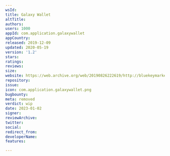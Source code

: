 ```yaml
---
wsId: 
title: Galaxy Wallet
altTitle: 
authors: 
users: 1000
appId: com.application.galaxywallet
appCountry: 
released: 2019-12-09
updated: 2020-05-19
version: '1.2'
stars: 
ratings: 
reviews: 
size: 
website: https://web.archive.org/web/20190826222619/http://bluekeymarket.com:80/
repository: 
issue: 
icon: com.application.galaxywallet.png
bugbounty: 
meta: removed
verdict: wip
date: 2023-01-02
signer: 
reviewArchive: 
twitter: 
social: 
redirect_from: 
developerName: 
features: 

---
```


